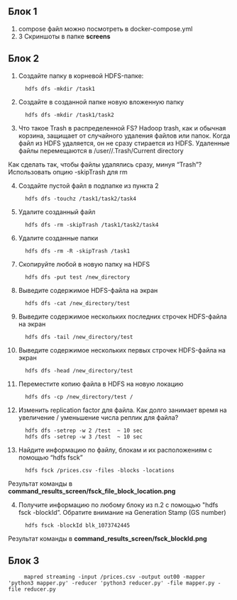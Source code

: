## Блок 1
   1. compose файл можно посмотреть в docker-compose.yml
   2. 3 Скриншоты в папке __screens__

## Блок 2
1. Создайте папку в корневой HDFS-папке:
         
         hdfs dfs -mkdir /task1

2. Создайте в созданной папке новую вложенную папку
         
         hdfs dfs -mkdir /task1/task2

3. Что такое Trash в распределенной FS?
Hadoop trash, как и обычная корзина, защищает от случайного удаления файлов или папок. Когда файл из HDFS удаляется, он не сразу стирается из HDFS. Удаленные файлы перемещаются в /user/<username>/.Trash/Current directory

Как сделать так, чтобы файлы удалялись сразу, минуя “Trash”? Использовать опцию -skipTrash для rm

4. Создайте пустой файл в подпапке из пункта 2
         
         hdfs dfs -touchz /task1/task2/task4

5. Удалите созданный файл
         
         hdfs dfs -rm -skipTrash /task1/task2/task4

6. Удалите созданные папки
         
         hdfs dfs -rm -R -skipTrash /task1

1. Скопируйте любой в новую папку на HDFS
         
         hdfs dfs -put test /new_directory

2. Выведите содержимое HDFS-файла на экран
         
         hdfs dfs -cat /new_directory/test
   
3. Выведите содержимое нескольких последних строчек HDFS-файла на экран
         
         hdfs dfs -tail /new_directory/test

4. Выведите содержимое нескольких первых строчек HDFS-файла на экран
         
         hdfs dfs -head /new_directory/test

5. Переместите копию файла в HDFS на новую локацию
         
         hdfs dfs -cp /new_directory/test /

2. Изменить replication factor для файла. Как долго занимает время на увеличение /
уменьшение числа реплик для файла?
         
         hdfs dfs -setrep -w 2 /test  ~ 10 sec
         hdfs dfs -setrep -w 3 /test  ~ 10 sec

3. Найдите информацию по файлу, блокам и их расположениям с помощью “hdfs fsck”
         
         hdfs fsck /prices.csv -files -blocks -locations

Результат команды в __command_results_screen/fsck_file_block_location.png__

4. Получите информацию по любому блоку из п.2 с помощью "hdfs fsck -blockId”. Обратите внимание на Generation Stamp (GS number)
         
         hdfs fsck -blockId blk_1073742445

Результат команды в __command_results_screen/fsck_blockId.png__

## Блок 3
         mapred streaming -input /prices.csv -output out00 -mapper 'python3 mapper.py' -reducer 'python3 reducer.py' -file mapper.py -file reducer.py
